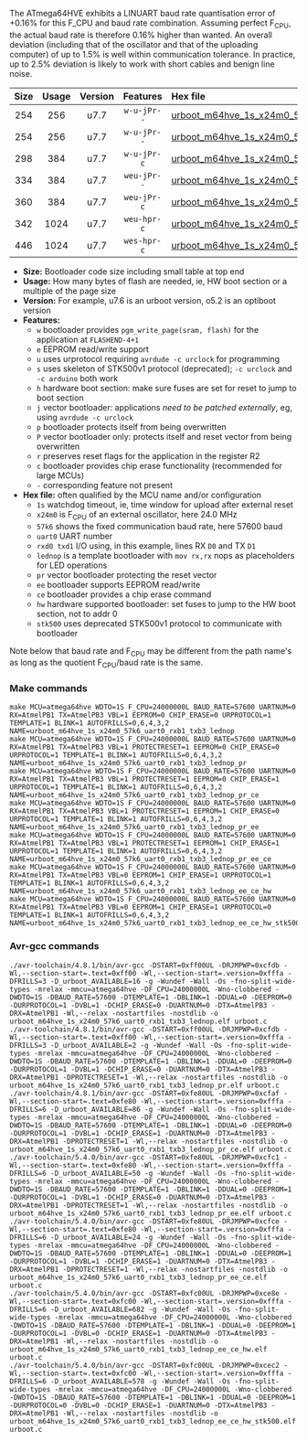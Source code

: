 The ATmega64HVE exhibits a LINUART baud rate quantisation error of +0.16% for this F_CPU and baud rate combination. Assuming perfect F<sub>CPU</sub>, the actual baud rate is therefore 0.16% higher than wanted. An overall deviation (including that of the oscillator and that of the uploading computer) of up to 1.5% is well within communication tolerance. In practice, up to 2.5% deviation is likely to work with short cables and benign line noise.

|Size|Usage|Version|Features|Hex file|
|:-:|:-:|:-:|:-:|:--|
|254|256|u7.7|`w-u-jPr--`|[urboot_m64hve_1s_x24m0_57k6_uart0_rxb1_txb3_lednop.hex](https://raw.githubusercontent.com/stefanrueger/urboot.hex/main/u7.7/mcus/atmega64hve/watchdog_1_s/external_oscillator_x/24m000000_hz/%2B%2B57k6_baud/uart0_rxb1_txb3/lednop/urboot_m64hve_1s_x24m0_57k6_uart0_rxb1_txb3_lednop.hex)|
|254|256|u7.7|`w-u-jPr--`|[urboot_m64hve_1s_x24m0_57k6_uart0_rxb1_txb3_lednop_pr.hex](https://raw.githubusercontent.com/stefanrueger/urboot.hex/main/u7.7/mcus/atmega64hve/watchdog_1_s/external_oscillator_x/24m000000_hz/%2B%2B57k6_baud/uart0_rxb1_txb3/lednop/urboot_m64hve_1s_x24m0_57k6_uart0_rxb1_txb3_lednop_pr.hex)|
|298|384|u7.7|`w-u-jPr-c`|[urboot_m64hve_1s_x24m0_57k6_uart0_rxb1_txb3_lednop_pr_ce.hex](https://raw.githubusercontent.com/stefanrueger/urboot.hex/main/u7.7/mcus/atmega64hve/watchdog_1_s/external_oscillator_x/24m000000_hz/%2B%2B57k6_baud/uart0_rxb1_txb3/lednop/urboot_m64hve_1s_x24m0_57k6_uart0_rxb1_txb3_lednop_pr_ce.hex)|
|334|384|u7.7|`weu-jPr--`|[urboot_m64hve_1s_x24m0_57k6_uart0_rxb1_txb3_lednop_pr_ee.hex](https://raw.githubusercontent.com/stefanrueger/urboot.hex/main/u7.7/mcus/atmega64hve/watchdog_1_s/external_oscillator_x/24m000000_hz/%2B%2B57k6_baud/uart0_rxb1_txb3/lednop/urboot_m64hve_1s_x24m0_57k6_uart0_rxb1_txb3_lednop_pr_ee.hex)|
|360|384|u7.7|`weu-jPr-c`|[urboot_m64hve_1s_x24m0_57k6_uart0_rxb1_txb3_lednop_pr_ee_ce.hex](https://raw.githubusercontent.com/stefanrueger/urboot.hex/main/u7.7/mcus/atmega64hve/watchdog_1_s/external_oscillator_x/24m000000_hz/%2B%2B57k6_baud/uart0_rxb1_txb3/lednop/urboot_m64hve_1s_x24m0_57k6_uart0_rxb1_txb3_lednop_pr_ee_ce.hex)|
|342|1024|u7.7|`weu-hpr-c`|[urboot_m64hve_1s_x24m0_57k6_uart0_rxb1_txb3_lednop_ee_ce_hw.hex](https://raw.githubusercontent.com/stefanrueger/urboot.hex/main/u7.7/mcus/atmega64hve/watchdog_1_s/external_oscillator_x/24m000000_hz/%2B%2B57k6_baud/uart0_rxb1_txb3/lednop/urboot_m64hve_1s_x24m0_57k6_uart0_rxb1_txb3_lednop_ee_ce_hw.hex)|
|446|1024|u7.7|`wes-hpr-c`|[urboot_m64hve_1s_x24m0_57k6_uart0_rxb1_txb3_lednop_ee_ce_hw_stk500.hex](https://raw.githubusercontent.com/stefanrueger/urboot.hex/main/u7.7/mcus/atmega64hve/watchdog_1_s/external_oscillator_x/24m000000_hz/%2B%2B57k6_baud/uart0_rxb1_txb3/lednop/urboot_m64hve_1s_x24m0_57k6_uart0_rxb1_txb3_lednop_ee_ce_hw_stk500.hex)|

- **Size:** Bootloader code size including small table at top end
- **Usage:** How many bytes of flash are needed, ie, HW boot section or a multiple of the page size
- **Version:** For example, u7.6 is an urboot version, o5.2 is an optiboot version
- **Features:**
  + `w` bootloader provides `pgm_write_page(sram, flash)` for the application at `FLASHEND-4+1`
  + `e` EEPROM read/write support
  + `u` uses urprotocol requiring `avrdude -c urclock` for programming
  + `s` uses skeleton of STK500v1 protocol (deprecated); `-c urclock` and `-c arduino` both work
  + `h` hardware boot section: make sure fuses are set for reset to jump to boot section
  + `j` vector bootloader: applications *need to be patched externally*, eg, using `avrdude -c urclock`
  + `p` bootloader protects itself from being overwritten
  + `P` vector bootloader only: protects itself and reset vector from being overwritten
  + `r` preserves reset flags for the application in the register R2
  + `c` bootloader provides chip erase functionality (recommended for large MCUs)
  + `-` corresponding feature not present
- **Hex file:** often qualified by the MCU name and/or configuration
  + `1s` watchdog timeout, ie, time window for upload after external reset
  + `x24m0` is F<sub>CPU</sub> of an external oscillator, here 24.0 MHz
  + `57k6` shows the fixed communication baud rate, here 57600 baud
  + `uart0` UART number
  + `rxd0 txd1` I/O using, in this example, lines RX `D0` and TX `D1`
  + `lednop` is a template bootloader with `mov rx,rx` nops as placeholders for LED operations
  + `pr` vector bootloader protecting the reset vector
  + `ee` bootloader supports EEPROM read/write
  + `ce` bootloader provides a chip erase command
  + `hw` hardware supported bootloader: set fuses to jump to the HW boot section, not to addr 0
  + `stk500` uses deprecated STK500v1 protocol to communicate with bootloader


Note below that baud rate and F<sub>CPU</sub> may be different from the path name's as long as the quotient F<sub>CPU</sub>/baud rate is the same.

### Make commands
```
make MCU=atmega64hve WDTO=1S F_CPU=24000000L BAUD_RATE=57600 UARTNUM=0 RX=AtmelPB1 TX=AtmelPB3 VBL=1 EEPROM=0 CHIP_ERASE=0 URPROTOCOL=1 TEMPLATE=1 BLINK=1 AUTOFRILLS=0,6,4,3,2 NAME=urboot_m64hve_1s_x24m0_57k6_uart0_rxb1_txb3_lednop
make MCU=atmega64hve WDTO=1S F_CPU=24000000L BAUD_RATE=57600 UARTNUM=0 RX=AtmelPB1 TX=AtmelPB3 VBL=1 PROTECTRESET=1 EEPROM=0 CHIP_ERASE=0 URPROTOCOL=1 TEMPLATE=1 BLINK=1 AUTOFRILLS=0,6,4,3,2 NAME=urboot_m64hve_1s_x24m0_57k6_uart0_rxb1_txb3_lednop_pr
make MCU=atmega64hve WDTO=1S F_CPU=24000000L BAUD_RATE=57600 UARTNUM=0 RX=AtmelPB1 TX=AtmelPB3 VBL=1 PROTECTRESET=1 EEPROM=0 CHIP_ERASE=1 URPROTOCOL=1 TEMPLATE=1 BLINK=1 AUTOFRILLS=0,6,4,3,2 NAME=urboot_m64hve_1s_x24m0_57k6_uart0_rxb1_txb3_lednop_pr_ce
make MCU=atmega64hve WDTO=1S F_CPU=24000000L BAUD_RATE=57600 UARTNUM=0 RX=AtmelPB1 TX=AtmelPB3 VBL=1 PROTECTRESET=1 EEPROM=1 CHIP_ERASE=0 URPROTOCOL=1 TEMPLATE=1 BLINK=1 AUTOFRILLS=0,6,4,3,2 NAME=urboot_m64hve_1s_x24m0_57k6_uart0_rxb1_txb3_lednop_pr_ee
make MCU=atmega64hve WDTO=1S F_CPU=24000000L BAUD_RATE=57600 UARTNUM=0 RX=AtmelPB1 TX=AtmelPB3 VBL=1 PROTECTRESET=1 EEPROM=1 CHIP_ERASE=1 URPROTOCOL=1 TEMPLATE=1 BLINK=1 AUTOFRILLS=0,6,4,3,2 NAME=urboot_m64hve_1s_x24m0_57k6_uart0_rxb1_txb3_lednop_pr_ee_ce
make MCU=atmega64hve WDTO=1S F_CPU=24000000L BAUD_RATE=57600 UARTNUM=0 RX=AtmelPB1 TX=AtmelPB3 VBL=0 EEPROM=1 CHIP_ERASE=1 URPROTOCOL=1 TEMPLATE=1 BLINK=1 AUTOFRILLS=0,6,4,3,2 NAME=urboot_m64hve_1s_x24m0_57k6_uart0_rxb1_txb3_lednop_ee_ce_hw
make MCU=atmega64hve WDTO=1S F_CPU=24000000L BAUD_RATE=57600 UARTNUM=0 RX=AtmelPB1 TX=AtmelPB3 VBL=0 EEPROM=1 CHIP_ERASE=1 URPROTOCOL=0 TEMPLATE=1 BLINK=1 AUTOFRILLS=0,6,4,3,2 NAME=urboot_m64hve_1s_x24m0_57k6_uart0_rxb1_txb3_lednop_ee_ce_hw_stk500
```

### Avr-gcc commands
```
./avr-toolchain/4.8.1/bin/avr-gcc -DSTART=0xff00UL -DRJMPWP=0xcfdb -Wl,--section-start=.text=0xff00 -Wl,--section-start=.version=0xfffa -DFRILLS=3 -D_urboot_AVAILABLE=16 -g -Wundef -Wall -Os -fno-split-wide-types -mrelax -mmcu=atmega64hve -DF_CPU=24000000L -Wno-clobbered -DWDTO=1S -DBAUD_RATE=57600 -DTEMPLATE=1 -DBLINK=1 -DDUAL=0 -DEEPROM=0 -DURPROTOCOL=1 -DVBL=1 -DCHIP_ERASE=0 -DUARTNUM=0 -DTX=AtmelPB3 -DRX=AtmelPB1 -Wl,--relax -nostartfiles -nostdlib -o urboot_m64hve_1s_x24m0_57k6_uart0_rxb1_txb3_lednop.elf urboot.c
./avr-toolchain/4.8.1/bin/avr-gcc -DSTART=0xff00UL -DRJMPWP=0xcfdb -Wl,--section-start=.text=0xff00 -Wl,--section-start=.version=0xfffa -DFRILLS=3 -D_urboot_AVAILABLE=2 -g -Wundef -Wall -Os -fno-split-wide-types -mrelax -mmcu=atmega64hve -DF_CPU=24000000L -Wno-clobbered -DWDTO=1S -DBAUD_RATE=57600 -DTEMPLATE=1 -DBLINK=1 -DDUAL=0 -DEEPROM=0 -DURPROTOCOL=1 -DVBL=1 -DCHIP_ERASE=0 -DUARTNUM=0 -DTX=AtmelPB3 -DRX=AtmelPB1 -DPROTECTRESET=1 -Wl,--relax -nostartfiles -nostdlib -o urboot_m64hve_1s_x24m0_57k6_uart0_rxb1_txb3_lednop_pr.elf urboot.c
./avr-toolchain/4.8.1/bin/avr-gcc -DSTART=0xfe80UL -DRJMPWP=0xcfaf -Wl,--section-start=.text=0xfe80 -Wl,--section-start=.version=0xfffa -DFRILLS=6 -D_urboot_AVAILABLE=86 -g -Wundef -Wall -Os -fno-split-wide-types -mrelax -mmcu=atmega64hve -DF_CPU=24000000L -Wno-clobbered -DWDTO=1S -DBAUD_RATE=57600 -DTEMPLATE=1 -DBLINK=1 -DDUAL=0 -DEEPROM=0 -DURPROTOCOL=1 -DVBL=1 -DCHIP_ERASE=1 -DUARTNUM=0 -DTX=AtmelPB3 -DRX=AtmelPB1 -DPROTECTRESET=1 -Wl,--relax -nostartfiles -nostdlib -o urboot_m64hve_1s_x24m0_57k6_uart0_rxb1_txb3_lednop_pr_ce.elf urboot.c
./avr-toolchain/5.4.0/bin/avr-gcc -DSTART=0xfe80UL -DRJMPWP=0xcfc1 -Wl,--section-start=.text=0xfe80 -Wl,--section-start=.version=0xfffa -DFRILLS=6 -D_urboot_AVAILABLE=50 -g -Wundef -Wall -Os -fno-split-wide-types -mrelax -mmcu=atmega64hve -DF_CPU=24000000L -Wno-clobbered -DWDTO=1S -DBAUD_RATE=57600 -DTEMPLATE=1 -DBLINK=1 -DDUAL=0 -DEEPROM=1 -DURPROTOCOL=1 -DVBL=1 -DCHIP_ERASE=0 -DUARTNUM=0 -DTX=AtmelPB3 -DRX=AtmelPB1 -DPROTECTRESET=1 -Wl,--relax -nostartfiles -nostdlib -o urboot_m64hve_1s_x24m0_57k6_uart0_rxb1_txb3_lednop_pr_ee.elf urboot.c
./avr-toolchain/5.4.0/bin/avr-gcc -DSTART=0xfe80UL -DRJMPWP=0xcfce -Wl,--section-start=.text=0xfe80 -Wl,--section-start=.version=0xfffa -DFRILLS=6 -D_urboot_AVAILABLE=24 -g -Wundef -Wall -Os -fno-split-wide-types -mrelax -mmcu=atmega64hve -DF_CPU=24000000L -Wno-clobbered -DWDTO=1S -DBAUD_RATE=57600 -DTEMPLATE=1 -DBLINK=1 -DDUAL=0 -DEEPROM=1 -DURPROTOCOL=1 -DVBL=1 -DCHIP_ERASE=1 -DUARTNUM=0 -DTX=AtmelPB3 -DRX=AtmelPB1 -DPROTECTRESET=1 -Wl,--relax -nostartfiles -nostdlib -o urboot_m64hve_1s_x24m0_57k6_uart0_rxb1_txb3_lednop_pr_ee_ce.elf urboot.c
./avr-toolchain/5.4.0/bin/avr-gcc -DSTART=0xfc00UL -DRJMPWP=0xce8e -Wl,--section-start=.text=0xfc00 -Wl,--section-start=.version=0xfffa -DFRILLS=6 -D_urboot_AVAILABLE=682 -g -Wundef -Wall -Os -fno-split-wide-types -mrelax -mmcu=atmega64hve -DF_CPU=24000000L -Wno-clobbered -DWDTO=1S -DBAUD_RATE=57600 -DTEMPLATE=1 -DBLINK=1 -DDUAL=0 -DEEPROM=1 -DURPROTOCOL=1 -DVBL=0 -DCHIP_ERASE=1 -DUARTNUM=0 -DTX=AtmelPB3 -DRX=AtmelPB1 -Wl,--relax -nostartfiles -nostdlib -o urboot_m64hve_1s_x24m0_57k6_uart0_rxb1_txb3_lednop_ee_ce_hw.elf urboot.c
./avr-toolchain/5.4.0/bin/avr-gcc -DSTART=0xfc00UL -DRJMPWP=0xcec2 -Wl,--section-start=.text=0xfc00 -Wl,--section-start=.version=0xfffa -DFRILLS=6 -D_urboot_AVAILABLE=578 -g -Wundef -Wall -Os -fno-split-wide-types -mrelax -mmcu=atmega64hve -DF_CPU=24000000L -Wno-clobbered -DWDTO=1S -DBAUD_RATE=57600 -DTEMPLATE=1 -DBLINK=1 -DDUAL=0 -DEEPROM=1 -DURPROTOCOL=0 -DVBL=0 -DCHIP_ERASE=1 -DUARTNUM=0 -DTX=AtmelPB3 -DRX=AtmelPB1 -Wl,--relax -nostartfiles -nostdlib -o urboot_m64hve_1s_x24m0_57k6_uart0_rxb1_txb3_lednop_ee_ce_hw_stk500.elf urboot.c
```


